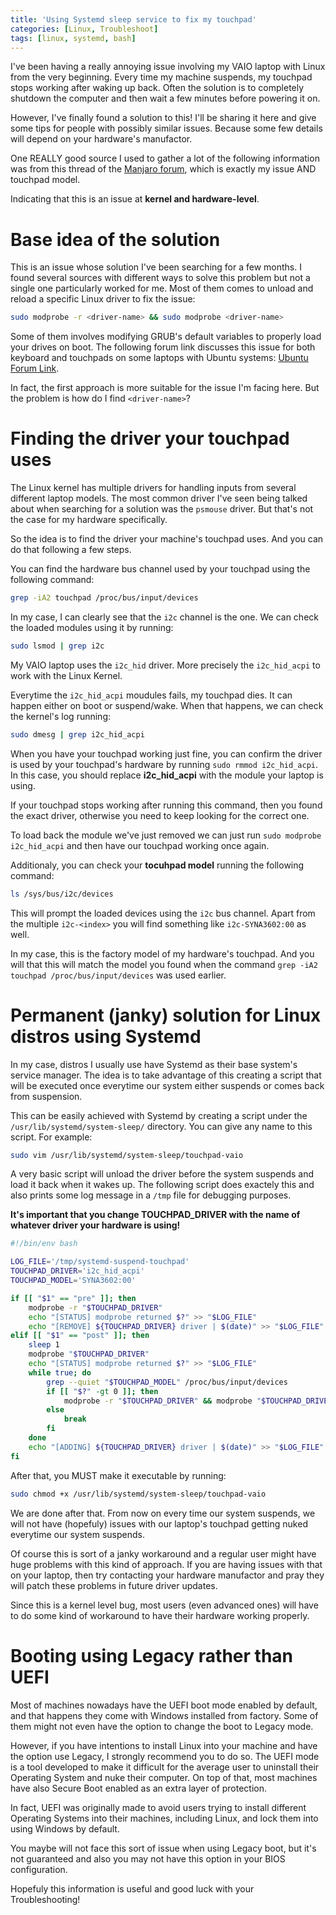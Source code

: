 ```yaml
---
title: 'Using Systemd sleep service to fix my touchpad'
categories: [Linux, Troubleshoot]
tags: [linux, systemd, bash]
---
```


I've been having a really annoying issue involving my VAIO laptop with Linux
from the very beginning. Every time my machine suspends, my touchpad stops working
after waking up back. Often the solution is to completely shutdown the computer
and then wait a few minutes before powering it on.

However, I've finally found a solution to this! I'll be sharing it here and give
some tips for people with possibly similar issues. Because some few details will
depend on your hardware's manufactor.

One REALLY good source I used to gather a lot of the following information was from
this thread of the
[Manjaro forum](https://forum.manjaro.org/t/syna3602-touchpad-not-working-at-all/3108/11?page=2),
which is exactly my issue AND touchpad model.

Indicating that this is an issue at **kernel and hardware-level**.

# Base idea of the solution

This is an issue whose solution I've been searching for a few months. I found
several sources with different ways to solve this problem but not a single one
particularly worked for me. Most of them comes to unload and reload a specific
Linux driver to fix the issue:

```sh
sudo modprobe -r <driver-name> && sudo modprobe <driver-name>
```

Some of them involves modifying GRUB's default variables to properly load your
drives on boot. The following forum link discusses this issue for both keyboard
and touchpads on some laptops with Ubuntu systems:
[Ubuntu Forum Link](https://askubuntu.com/questions/916465/ubuntu-17-04-keyboard-not-responding-after-suspend/940323#940323).

In fact, the first approach is more suitable for the issue I'm facing here. But
the problem is how do I find `<driver-name>`?

# Finding the driver your touchpad uses

The Linux kernel has multiple drivers for handling inputs from several different
laptop models. The most common driver I've seen being talked about when searching
for a solution was the `psmouse` driver. But that's not the case for my hardware
specifically.

So the idea is to find the driver your machine's touchpad uses. And you can do that
following a few steps.

You can find the hardware bus channel used by your touchpad using the following command:

```sh
grep -iA2 touchpad /proc/bus/input/devices
```

In my case, I can clearly see that the `i2c` channel is the one. We can check the loaded
modules using it by running:

```sh
sudo lsmod | grep i2c
```

My VAIO laptop uses the `i2c_hid` driver. More precisely the `i2c_hid_acpi` to work
with the Linux Kernel.

Everytime the `i2c_hid_acpi` moudules fails, my touchpad dies. It can happen either
on boot or suspend/wake. When that happens, we can check the kernel's log running:

```sh
sudo dmesg | grep i2c_hid_acpi
```

When you have your touchpad working just fine, you can confirm the driver is used
by your touchpad's hardware by running `sudo rmmod i2c_hid_acpi`. In this case, you
should replace **i2c_hid_acpi** with the module your laptop is using.

If your touchpad stops working after running this command, then you found the exact
driver, otherwise you need to keep looking for the correct one.

To load back the module we've just removed we can just run `sudo modprobe i2c_hid_acpi`
and then have our touchpad working once again.

Additionaly, you can check your **tocuhpad model** running the following command:

```sh
ls /sys/bus/i2c/devices
```

This will prompt the loaded devices using the `i2c` bus channel. Apart from the
multiple `i2c-<index>` you will find something like `i2c-SYNA3602:00` as well.

In my case, this is the factory model of my hardware's touchpad. And you will that
this will match the model you found when the command
`grep -iA2 touchpad /proc/bus/input/devices` was used earlier.

# Permanent (janky) solution for Linux distros using Systemd

In my case, distros I usually use have Systemd as their base system's service
manager. The idea is to take advantage of this creating a script that will be
executed once everytime our system either suspends or comes back from suspension.

This can be easily achieved with Systemd by creating a script under the
`/usr/lib/systemd/system-sleep/` directory. You can give any name to this script.
For example:

```sh
sudo vim /usr/lib/systemd/system-sleep/touchpad-vaio
```

A very basic script will unload the driver before the system suspends and load it
back when it wakes up. The following script does exactely this and also prints some
log message in a `/tmp` file for debugging purposes.

**It's important that you change TOUCHPAD_DRIVER with the name of whatever driver your hardware is using!**

```sh
#!/bin/env bash

LOG_FILE='/tmp/systemd-suspend-touchpad'
TOUCHPAD_DRIVER='i2c_hid_acpi'
TOUCHPAD_MODEL='SYNA3602:00'

if [[ "$1" == "pre" ]]; then
    modprobe -r "$TOUCHPAD_DRIVER"
    echo "[STATUS] modprobe returned $?" >> "$LOG_FILE"
    echo "[REMOVE] ${TOUCHPAD_DRIVER} driver | $(date)" >> "$LOG_FILE"
elif [[ "$1" == "post" ]]; then
    sleep 1
    modprobe "$TOUCHPAD_DRIVER"
    echo "[STATUS] modprobe returned $?" >> "$LOG_FILE"
    while true; do
        grep --quiet "$TOUCHPAD_MODEL" /proc/bus/input/devices
        if [[ "$?" -gt 0 ]]; then
	        modprobe -r "$TOUCHPAD_DRIVER" && modprobe "$TOUCHPAD_DRIVER"
	    else
	        break
        fi
    done
    echo "[ADDING] ${TOUCHPAD_DRIVER} driver | $(date)" >> "$LOG_FILE"
fi
```

After that, you MUST make it executable by running:

```sh
sudo chmod +x /usr/lib/systemd/system-sleep/touchpad-vaio
```

We are done after that. From now on every time our system suspends, we will not
have (hopefuly) issues with our laptop's touchpad getting nuked everytime
our system suspends.

Of course this is sort of a janky workaround and a regular user might have
huge problems with this kind of approach. If you are having issues with that
on your laptop, then try contacting your hardware manufactor and pray they
will patch these problems in future driver updates.

Since this is a kernel level bug, most users (even advanced ones) will
have to do some kind of workaround to have their hardware working properly.

# Booting using Legacy rather than UEFI

Most of machines nowadays have the UEFI boot mode enabled by default, and that
happens they come with Windows installed from factory. Some of them might not
even have the option to change the boot to Legacy mode.

However, if you have intentions to install Linux into your machine and have
the option use Legacy, I strongly recommend you to do so. The UEFI mode is
a tool developed to make it difficult for the average user to uninstall their
Operating System and nuke their computer. On top of that, most machines have
also Secure Boot enabled as an extra layer of protection.

In fact, UEFI was originally made to avoid users trying to install different
Operating Systems into their machines, including Linux, and lock them into
using Windows by default.

You maybe will not face this sort of issue when using Legacy boot, but it's
not guaranteed and also you may not have this option in your BIOS configuration.

Hopefuly this information is useful and good luck with your Troubleshooting!
